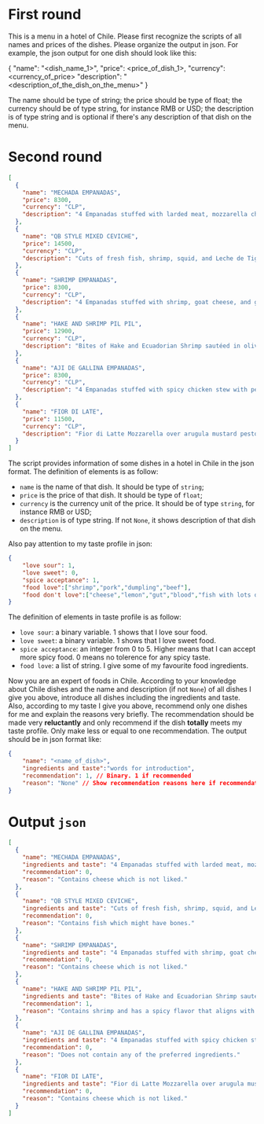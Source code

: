 # First round
This is a menu in a hotel of Chile. Please first recognize the scripts of all names and prices of the dishes. Please organize the output in json. For example, the json output for one dish should look like this:

{
  "name": "<dish_name_1>",
  "price": <price_of_dish_1>,
  "currency": <currency_of_price>
  "description": "<description_of_the_dish_on_the_menu>"
}

The name should be type of string; the price should be type of float; the currency should be of type string, for instance RMB or USD; the description is of type string and is optional if there's any description of that dish on the menu.

# Second round

```json
[
  {
    "name": "MECHADA EMPANADAS",
    "price": 8300,
    "currency": "CLP",
    "description": "4 Empanadas stuffed with larded meat, mozzarella cheese, and parsley accompanied by Chancho en Piedra."
  },
  {
    "name": "QB STYLE MIXED CEVICHE",
    "price": 14500,
    "currency": "CLP",
    "description": "Cuts of fresh fish, shrimp, squid, and Leche de Tigre accompanied by toasted corn kernels, Peruvian corn, and sweet potato glazed in orange and anise."
  },
  {
    "name": "SHRIMP EMPANADAS",
    "price": 8300,
    "currency": "CLP",
    "description": "4 Empanadas stuffed with shrimp, goat cheese, and green chilli pepper accompanied by cilantro-infused mayonnaise."
  },
  {
    "name": "HAKE AND SHRIMP PIL PIL",
    "price": 12900,
    "currency": "CLP",
    "description": "Bites of Hake and Ecuadorian Shrimp sautéed in olive oil, garlic, and Aji Cacho de Cabra, accompanied by toasted country bread."
  },
  {
    "name": "AJI DE GALLINA EMPANADAS",
    "price": 8300,
    "currency": "CLP",
    "description": "4 Empanadas stuffed with spicy chicken stew with peanuts accompanied by olive sauce."
  },
  {
    "name": "FIOR DI LATE",
    "price": 11500,
    "currency": "CLP",
    "description": "Fior di Latte Mozzarella over arugula mustard pesto, Prosciutto, artichokes, tomato chutney, and Sicilian capers. Served with toasted bread."
  }
]
```
The script provides information of some dishes in a hotel in Chile in the json format. The definition of elements is as follow:

- `name` is the name of that dish. It should be type of `string`;
- `price` is the price of that dish. It should be type of `float`;
- `currency` is the currency unit of the price. It should be of type `string`, for instance RMB or USD;
- `description` is of type string. If not `None`, it shows description of that dish on the menu.

Also pay attention to my taste profile in json:

```json
{
    "love sour": 1,
    "love sweet": 0,
    "spice acceptance": 1,
    "food love":["shrimp","pork","dumpling","beef"],
    "food don't love":["cheese","lemon","gut","blood","fish with lots of fishbone"]
}
```

The definition of elements in taste profile is as follow:
- `love sour`: a binary variable. 1 shows that I love sour food.
- `love sweet`: a binary variable. 1 shows that I love sweet food.
- `spice acceptance`: an integer from 0 to 5. Higher means that I can accept more spicy food. 0 means no tolerence for any spicy taste.
- `food love`: a list of string. I give some of my favourite food ingredients.


Now you are an expert of foods in Chile. According to your knowledge about Chile dishes and the name and description (if not `None`) of all dishes I give you above, introduce all dishes including the ingredients and taste. Also, according to my taste I give you above, recommend only one dishes for me and explain the reasons very briefly. The recommendation should be made very **reluctantly** and only recommend if the dish **totally** meets my taste profile. Only make less or equal to one recommendation. The output should be in json format like:

```json
{
    "name": "<name_of_dish>",
    "ingredients and taste":"words for introduction",
    "recommendation": 1, // Binary. 1 if recommended
    "reason": "None" // Show recommendation reasons here if recommendation is 1 else None.
}
```


# Output `json`

```json
[
  {
    "name": "MECHADA EMPANADAS",
    "ingredients and taste": "4 Empanadas stuffed with larded meat, mozzarella cheese, and parsley accompanied by Chancho en Piedra. These empanadas offer a savory and rich flavor with a combination of tender meat, melted cheese, and fresh parsley.",
    "recommendation": 0,
    "reason": "Contains cheese which is not liked."
  },
  {
    "name": "QB STYLE MIXED CEVICHE",
    "ingredients and taste": "Cuts of fresh fish, shrimp, squid, and Leche de Tigre accompanied by toasted corn kernels, Peruvian corn, and sweet potato glazed in orange and anise. This ceviche features a tangy and refreshing taste with a mix of seafood and citrus flavors, balanced by sweet and anise-glazed sweet potato.",
    "recommendation": 0,
    "reason": "Contains fish which might have bones."
  },
  {
    "name": "SHRIMP EMPANADAS",
    "ingredients and taste": "4 Empanadas stuffed with shrimp, goat cheese, and green chili pepper accompanied by cilantro-infused mayonnaise. These empanadas offer a spicy kick with succulent shrimp and a creamy, tangy cheese filling.",
    "recommendation": 0,
    "reason": "Contains cheese which is not liked."
  },
  {
    "name": "HAKE AND SHRIMP PIL PIL",
    "ingredients and taste": "Bites of Hake and Ecuadorian Shrimp sautéed in olive oil, garlic, and Aji Cacho de Cabra, accompanied by toasted country bread. This dish provides a spicy and savory flavor with tender bites of hake and shrimp.",
    "recommendation": 1,
    "reason": "Contains shrimp and has a spicy flavor that aligns with taste preferences."
  },
  {
    "name": "AJI DE GALLINA EMPANADAS",
    "ingredients and taste": "4 Empanadas stuffed with spicy chicken stew with peanuts accompanied by olive sauce. These empanadas feature a rich and spicy chicken filling with a nutty taste.",
    "recommendation": 0,
    "reason": "Does not contain any of the preferred ingredients."
  },
  {
    "name": "FIOR DI LATE",
    "ingredients and taste": "Fior di Latte Mozzarella over arugula mustard pesto, Prosciutto, artichokes, tomato chutney, and Sicilian capers. Served with toasted bread. This dish offers a combination of creamy mozzarella, savory prosciutto, and tangy capers.",
    "recommendation": 0,
    "reason": "Contains cheese which is not liked."
  }
]
```











